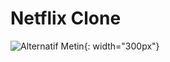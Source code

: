 # Netflix Clone
![Alternatif Metin](https://media.discordapp.net/attachments/1112823480505876526/1220180584438038639/Ekran_Resmi_2024-03-21_04.06.19.png?ex=660e00b9&is=65fb8bb9&hm=8e464c65d39467ea8b3539c31fd870d54556273cf7c1597d69f5132fbe230a67&=&format=webp&quality=lossless&width=648&height=1278){: width="300px"}


